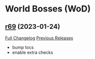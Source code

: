 # <DBM> World Bosses (WoD)

## [r69](https://github.com/DeadlyBossMods/DBM-WoD/tree/r69) (2023-01-24)
[Full Changelog](https://github.com/DeadlyBossMods/DBM-WoD/compare/r68...r69) [Previous Releases](https://github.com/DeadlyBossMods/DBM-WoD/releases)

- bump tocs  
- enable extra checks  
